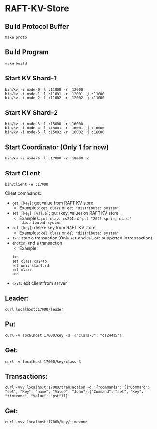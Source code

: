 # RAFT-KV-Store

## Build Protocol Buffer
```
make proto
```

## Build Program
```
make build
```

## Start KV Shard-1
```
bin/kv -i node-0 -l :11000 -r :12000
bin/kv -i node-1 -l :11001 -r :12001 -j :11000 
bin/kv -i node-2 -l :11002 -r :12002 -j :11000
```

## Start KV Shard-2
```
bin/kv -i node-3 -l :15000 -r :16000
bin/kv -i node-4 -l :15001 -r :16001 -j :16000 
bin/kv -i node-5 -l :15002 -r :16002 -j :16000
```

## Start Coordinator (Only 1 for now)
```
bin/kv -i node-6 -l :17000 -r :18000 -c
```

## Start Client
```
bin/client -e :17000
```
Client commands:
- `get [key]`: get value from RAFT KV store
  - Examples: `get class` or `get "distributed system"`
- `set [key] [value]`: put (key, value) on RAFT KV store
  - Examples: `put class cs244b` or `put "2020 spring class" "distributed system"`
- `del [key]`: delete key from RAFT KV store
  - Examples: `del class` or `del "distributed system"`
- `txn`: start a transaction (Only `set` and `del` are supported in transaction)
- `endtxn`: end a transaction
  - Example:
   ```bazaar
   txn 
   set class cs244b
   set univ stanford
   del class
   end
   ```
- `exit`: exit client from server

## Leader:
```
curl localhost:17000/leader
```

## Put
```
curl -v localhost:17000/key -d '{"class-3": "cs244b5"}'
```

## Get:
```
curl -v localhost:17000/key/class-3
```

## Transactions:
```
curl -vvv localhost:17000/transaction -d '{"commands": [{"Command": "set", "Key": "name", "Value": "John"},{"Command": "set", "Key": "timezone", "Value": "pst"}]}'
```

## Get:
```
curl -vvv localhost:17000/key/timezone
```
